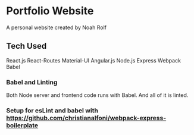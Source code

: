 # Portfolio Website
A personal website created by Noah Rolf 

## Tech Used
React.js
React-Routes
Material-UI
Angular.js
Node.js
Express
Webpack
Babel

### Babel and Linting
Both Node server and frontend code runs with Babel. And all of it is linted. 

### Setup for esLint and babel with https://github.com/christianalfoni/webpack-express-boilerplate
